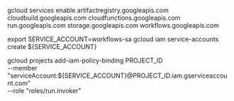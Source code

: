 gcloud services enable artifactregistry.googleapis.com cloudbuild.googleapis.com cloudfunctions.googleapis.com run.googleapis.com storage.googleapis.com workflows.googleapis.com

export SERVICE_ACCOUNT=workflows-sa
gcloud iam service-accounts create ${SERVICE_ACCOUNT}

gcloud projects add-iam-policy-binding PROJECT_ID \
 --member "serviceAccount:${SERVICE_ACCOUNT}@PROJECT_ID.iam.gserviceaccount.com" \
 --role "roles/run.invoker"
